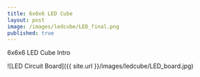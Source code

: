 ```yaml
---
title: 6x6x6 LED Cube
layout: post
image: /images/ledcube/LED_final.png
published: true
---
```


6x6x6 LED Cube Intro

<!-- more -->

![LED Circuit Board]({{ site.url }}/images/ledcube/LED_board.jpg)
